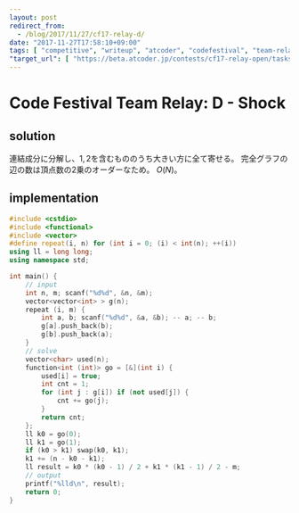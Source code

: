 ```yaml
---
layout: post
redirect_from:
  - /blog/2017/11/27/cf17-relay-d/
date: "2017-11-27T17:58:10+09:00"
tags: [ "competitive", "writeup", "atcoder", "codefestival", "team-relay", "graph" ]
"target_url": [ "https://beta.atcoder.jp/contests/cf17-relay-open/tasks/relay2_d" ]
---
```


# Code Festival Team Relay: D - Shock

## solution

連結成分に分解し、$1, 2$を含むもののうち大きい方に全て寄せる。
完全グラフの辺の数は頂点数の$2$乗のオーダーなため。
$O(N)$。

## implementation

``` c++
#include <cstdio>
#include <functional>
#include <vector>
#define repeat(i, n) for (int i = 0; (i) < int(n); ++(i))
using ll = long long;
using namespace std;

int main() {
    // input
    int n, m; scanf("%d%d", &n, &m);
    vector<vector<int> > g(n);
    repeat (i, m) {
        int a, b; scanf("%d%d", &a, &b); -- a; -- b;
        g[a].push_back(b);
        g[b].push_back(a);
    }
    // solve
    vector<char> used(n);
    function<int (int)> go = [&](int i) {
        used[i] = true;
        int cnt = 1;
        for (int j : g[i]) if (not used[j]) {
            cnt += go(j);
        }
        return cnt;
    };
    ll k0 = go(0);
    ll k1 = go(1);
    if (k0 > k1) swap(k0, k1);
    k1 += (n - k0 - k1);
    ll result = k0 * (k0 - 1) / 2 + k1 * (k1 - 1) / 2 - m;
    // output
    printf("%lld\n", result);
    return 0;
}
```
